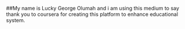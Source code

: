 ##My name is Lucky George Olumah and i am using this medium to say thank you to coursera for creating this platform to enhance educational system.